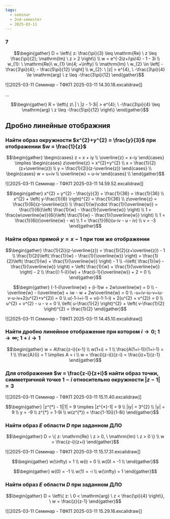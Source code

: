 ```yaml
---
tags:
  - seminar
  - 2nd-semester
  - 2025-03-11
---
```


### 7

$$\begin{gather}
D = \left\{ z: \frac{\pi}{3} \leq \mathrm{Re} \ z \leq \frac{\pi}{2}; \mathrm{Im} \ z > 2 \right\} \\
w = e^{-2iz+i\pi/4} - 1 - 3i \\
w_{1}: \ \mathrm{Re}\ w_{1} \in(4; +\infty) \\
\mathrm{Im} \ w_{2} \in \left[ -\frac{3\pi}{4}; - \frac{5\pi}{12} \right] \\
w_{2}: \ |z| > e^{4}, \ -\frac{3\pi}{4} \le \mathrm{arg} \ z \leq -\frac{3\pi}{12}
\end{gather}$$

![[2025-03-11 Семинар - ТФКП 2025-03-11 14.30.18.excalidraw]]

...

$$\begin{gather}
R = \left\{  z\ | \ |z - 1-3i| > e^{4}; \ -\frac{3\pi}{4} \leq \mathrm{arg} \ z \leq -\frac{5\pi}{12}  \right\}
\end{gather}$$

## Дробно линейные отображния

### Найти образ окружности $x^{2}+y^{2} = \frac{y}{3}$ при отображении $w = \frac{1}{z}$

$$\begin{gather}
\begin{cases}
z = x + iy \\
\overline{z} = x-iy
\end{cases} \implies \begin{cases}
z\overline{z} = x^{2}+y^{2} \\
x = \frac{1}{2}(z+\overline{z}) \\
y = \frac{1}{2i}(z-\overline{z})
\end{cases} \\
\begin{cases}
w = u+iv \\
\overline{w} = u-iv
\end{cases} \\
\end{gather}$$

![[2025-03-11 Семинар - ТФКП 2025-03-11 14.59.52.excalidraw]]

$$\begin{gather}
x^{2} + y^{2} - \frac{y}{3} + \frac{1}{36} = \frac{1}{36} \\
x^{2} + \left( y-\frac{1}{6} \right)^{2} = \frac{1}{36} \\
z\overline{z} = \frac{1}{6i}(z-\overline{z}) \\
\frac{1}{w}\cdot \frac{1}{\overline{w}} = \frac{1}{6i}\left( \frac{1}{w} - \frac{1}{\overline{w}} \right) \\
1 = \frac{w\overline{w}}{6i}\left( \frac{1}{w} - \frac{1}{\overline{w}} \right) \\
1 = \frac{1}{6i}(\overline{w} - w) \\
1 = \frac{1}{6i}(u-iv - u - iv) \\
v = -3
\end{gather}$$

### Найти образ прямой $y=x-1$ при том же отображении

$$\begin{gather}
\frac{1}{2i}(z-\overline{z}) = \frac{1}{2}(z+\overline{z}) - 1 \\
\frac{1}{2i}\left( \frac{1}{w} - \frac{1}{\overline{w}} \right) = \frac{1}{2}\left( \frac{1}{w} + \frac{1}{\overline{w}} \right) - 1 \\
-i\left( \frac{1}{w} - \frac{1}{\overline{w}} \right) = \left( \frac{1}{w} + \frac{1}{\overline{w}} \right) - 2 \\
\frac{(-1-i)}{w} + \frac{i-1}{\overline{w}}  + 2 = 0 \\
\end{gather}$$

$$\begin{gather}
(-1-i)\overline{w} + (i-1)w + 2w\overline{w} = 0 \\
-\overline{w} - i\overline{w} + iw - w + 2w\overline{w} = 0 \\
-u+iv-iu-v+iu-v-u-iv+2(u^{2}+v^{2}) = 0 \\
u(-1-i+i-1) + v(i-1-1-i) + 2(u^{2} + v^{2}) = 0 \\
u^{2} + v^{2} - u - v = 0 \\
\left( u-\frac{1}{2} \right)^{2} + \left( v-\frac{1}{2} \right)^{2} = \frac{1}{2}
\end{gather}$$

![[2025-03-11 Семинар - ТФКП 2025-03-11 14.45.10.excalidraw]]

### Найти дробно линейное отображение при котором $i \to 0; \ 1 \to \infty; \ 1+i \to 1$

$$\begin{gather}
w = A\frac{z-i}{x-1} \\
w(1+i) = 1 \\
\frac{A(1+i-1)}{1+i-1} = 1 \\
\frac{A}{i} = 1 \implies A = i \\
w = \frac{i(z-i)}{z-i} = \frac{iz+1}{z-1}
\end{gather}$$

### Для отображения $w = \frac{z-i}{z+i}$ найти образ точки, симметричной точке $1-i$ относительно окружности $|z-1| = 3$

![[2025-03-11 Семинар - ТФКП 2025-03-11 15.11.40.excalidraw]]

$$\begin{gather}
|z^{*} - 1||1| = 9 \implies |z^{*}-1| = 9 \\
|iy| = 3^{2} \\
|y| = 9 \\
y = -9 \\
z^{*} = 1-9i \\
w(z^{*}) = \frac{1-10i}{1-8i}
\end{gather}$$

### Найти образ $E$ области $D$ при заданном ДЛО

$$\begin{gather}
D = \{ z: \mathrm{Re} \ z > 0, \ \mathrm{Im} \ z > 0 \} \\
w = \frac{z-i}{z+i}
\end{gather}$$

![[2025-03-11 Семинар - ТФКП 2025-03-11 15.17.31.excalidraw]]

$$\begin{gather}
w(\infty) = 1 \\
w(i) = 0 \\
w(0) = -1 \\
\end{gather}$$

$$\begin{gather}
w(0) = -1 \\
w(1) = -i \\
w(\infty) = 1
\end{gather}$$

### Найти образ $E$ области $D$ при заданном ДЛО

$$\begin{gather}
D = \left\{  z: \ 0 < \mathrm{arg} \ z < \frac{\pi}{4}  \right\}, \ w = \frac{z}{z-1}
\end{gather}$$

![[2025-03-11 Семинар - ТФКП 2025-03-11 15.29.16.excalidraw]]